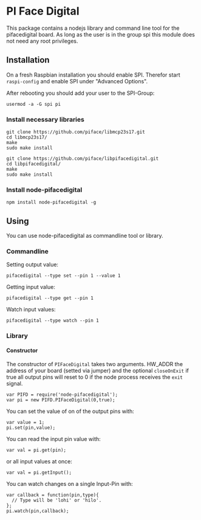 # PI Face Digital

This package contains a nodejs library and command line tool for the pifacedigital board.
As long as the user is in the group spi this module does not need any root privileges.

## Installation

On a fresh Raspbian installation you should enable SPI. Therefor start `raspi-config` and
enable SPI under "Advanced Options".

After rebooting you should add your user to the SPI-Group:
```
usermod -a -G spi pi
```

### Install necessary libraries

```
git clone https://github.com/piface/libmcp23s17.git
cd libmcp23s17/
make
sudo make install
```

```
git clone https://github.com/piface/libpifacedigital.git
cd libpifacedigital/
make
sudo make install
```

### Install node-pifacedigital

```
npm install node-pifacedigital -g
```


## Using

You can use node-pifacedigital as commandline tool or library.

### Commandline

Setting output value:
```
pifacedigital --type set --pin 1 --value 1
```

Getting input value:
```
pifacedigital --type get --pin 1
```

Watch input values:
```
pifacedigital --type watch --pin 1
```
### Library

#### Constructor

The constructor of `PIFaceDigital` takes two arguments. HW_ADDR the address of
your board (setted via jumper) and the optional `closeOnExit` if true all output
pins will reset to 0 if the node process receives the `exit` signal.

```
var PIFD = require('node-pifacedigital');
var pi = new PIFD.PIFaceDigital(0,true);
```

You can set the value of on of the output pins with:

```
var value = 1;
pi.set(pin,value);
```

You can read the input pin value with:
```
var val = pi.get(pin);
```
or all input values at once:
```
var val = pi.getInput();
```

You can watch changes on a single Input-Pin with:

```
var callback = function(pin,type){
  // Type will be 'lohi' or 'hilo'.
};
pi.watch(pin,callback);
```
